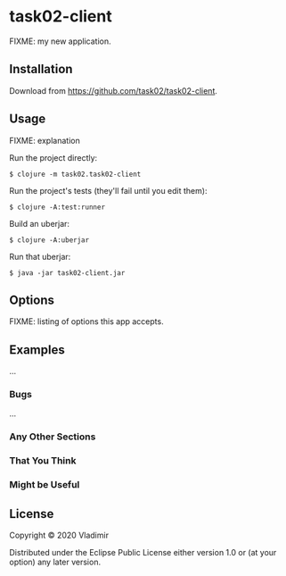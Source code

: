 # task02-client

FIXME: my new application.

## Installation

Download from https://github.com/task02/task02-client.

## Usage

FIXME: explanation

Run the project directly:

    $ clojure -m task02.task02-client

Run the project's tests (they'll fail until you edit them):

    $ clojure -A:test:runner

Build an uberjar:

    $ clojure -A:uberjar

Run that uberjar:

    $ java -jar task02-client.jar

## Options

FIXME: listing of options this app accepts.

## Examples

...

### Bugs

...

### Any Other Sections
### That You Think
### Might be Useful

## License

Copyright © 2020 Vladimir

Distributed under the Eclipse Public License either version 1.0 or (at
your option) any later version.

